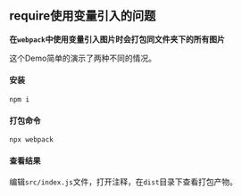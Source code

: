 ## require使用变量引入的问题

**在`webpack`中使用变量引入图片时会打包同文件夹下的所有图片**

这个Demo简单的演示了两种不同的情况。

#### 安装

`npm i`

#### 打包命令

`npx webpack`

#### 查看结果

编辑`src/index.js`文件，打开注释，在`dist`目录下查看打包产物。